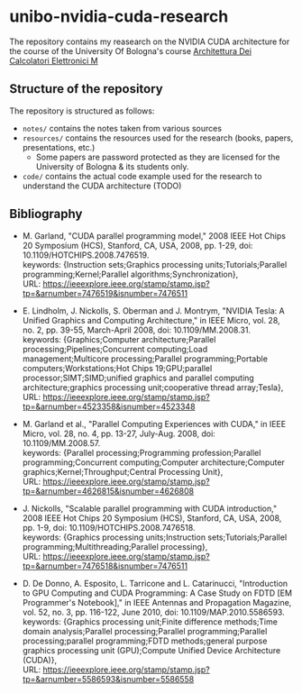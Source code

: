 # unibo-nvidia-cuda-research

The repository contains my reasearch on the NVIDIA CUDA architecture for the course of the University Of Bologna's course [Architettura Dei Calcolatori Elettronici M](https://www.unibo.it/it/studiare/dottorati-master-specializzazioni-e-altra-formazione/insegnamenti/insegnamento/2023/467998)

## Structure of the repository

The repository is structured as follows:
- `notes/` contains the notes taken from various sources
- `resources/` contains the resources used for the research (books, papers, presentations, etc.)
    - Some papers are password protected as they are licensed for the University of Bologna & its students only.
- `code/` contains the actual code example used for the research to understand the CUDA architecture (TODO)

## Bibliography

- M. Garland, "CUDA parallel programming model," 2008 IEEE Hot Chips 20 Symposium (HCS), Stanford, CA, USA, 2008, pp. 1-29, doi: 10.1109/HOTCHIPS.2008.7476519.\
keywords: {Instruction sets;Graphics processing units;Tutorials;Parallel programming;Kernel;Parallel algorithms;Synchronization},\
URL: https://ieeexplore.ieee.org/stamp/stamp.jsp?tp=&arnumber=7476519&isnumber=7476511

- E. Lindholm, J. Nickolls, S. Oberman and J. Montrym, "NVIDIA Tesla: A Unified Graphics and Computing Architecture," in IEEE Micro, vol. 28, no. 2, pp. 39-55, March-April 2008, doi: 10.1109/MM.2008.31.\
keywords: {Graphics;Computer architecture;Parallel processing;Pipelines;Concurrent computing;Load management;Multicore processing;Parallel programming;Portable computers;Workstations;Hot Chips 19;GPU;parallel processor;SIMT;SIMD;unified graphics and parallel computing architecture;graphics processing unit;cooperative thread array;Tesla},\
URL: https://ieeexplore.ieee.org/stamp/stamp.jsp?tp=&arnumber=4523358&isnumber=4523348

- M. Garland et al., "Parallel Computing Experiences with CUDA," in IEEE Micro, vol. 28, no. 4, pp. 13-27, July-Aug. 2008, doi: 10.1109/MM.2008.57. \
keywords: {Parallel processing;Programming profession;Parallel programming;Concurrent computing;Computer architecture;Computer graphics;Kernel;Throughput;Central Processing Unit}, \
URL: https://ieeexplore.ieee.org/stamp/stamp.jsp?tp=&arnumber=4626815&isnumber=4626808

- J. Nickolls, "Scalable parallel programming with CUDA introduction," 2008 IEEE Hot Chips 20 Symposium (HCS), Stanford, CA, USA, 2008, pp. 1-9, doi: 10.1109/HOTCHIPS.2008.7476518. \
keywords: {Graphics processing units;Instruction sets;Tutorials;Parallel programming;Multithreading;Parallel processing}, \
URL: https://ieeexplore.ieee.org/stamp/stamp.jsp?tp=&arnumber=7476518&isnumber=7476511

- D. De Donno, A. Esposito, L. Tarricone and L. Catarinucci, "Introduction to GPU Computing and CUDA Programming: A Case Study on FDTD [EM Programmer's Notebook]," in IEEE Antennas and Propagation Magazine, vol. 52, no. 3, pp. 116-122, June 2010, doi: 10.1109/MAP.2010.5586593. \
keywords: {Graphics processing unit;Finite difference methods;Time domain analysis;Parallel processing;Parallel programming;Parallel processing;parallel programming;FDTD methods;general purpose graphics processing unit (GPU);Compute Unified Device Architecture (CUDA)}, \
URL: https://ieeexplore.ieee.org/stamp/stamp.jsp?tp=&arnumber=5586593&isnumber=5586558


